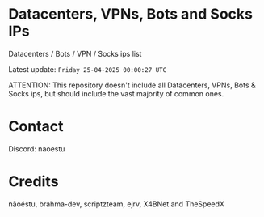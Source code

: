 # Datacenters, VPNs, Bots and Socks IPs
 
Datacenters / Bots / VPN / Socks ips list

Latest update: `Friday 25-04-2025 00:00:27 UTC` 

ATTENTION: This repository doesn't include all Datacenters, VPNs, Bots & Socks ips, 
but should include the vast majority of common ones.

# Contact
Discord: naoestu

# Credits
nãoéstu, brahma-dev, scriptzteam, ejrv, X4BNet and TheSpeedX
